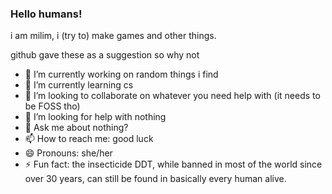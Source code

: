 ### Hello humans!
i am milim, i (try to) make games and other things. 




github gave these as a suggestion so why not
- 🔭 I’m currently working on random things i find
- 🌱 I’m currently learning cs
- 👯 I’m looking to collaborate on whatever you need help with (it needs to be FOSS tho)
- 🤔 I’m looking for help with nothing
- 💬 Ask me about nothing?
- 📫 How to reach me: good luck
- 😄 Pronouns: she/her
- ⚡ Fun fact: the insecticide DDT, while banned in most of the world since over 30 years, can still be found in basically every human alive.

